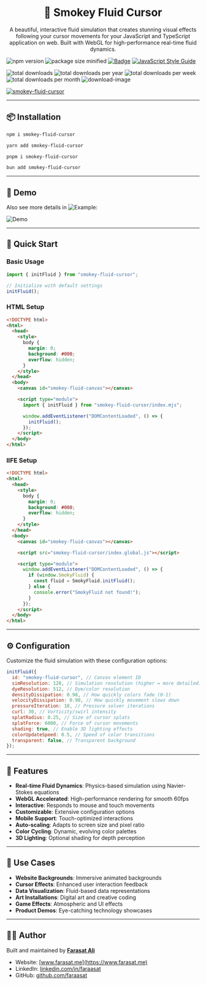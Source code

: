 <h1 align="center">🌊 Smokey Fluid Cursor</h1>

<p align="center">
A beautiful, interactive fluid simulation that creates stunning visual effects following your cursor movements for your JavaScript and TypeScript application on web. Built with WebGL for high-performance real-time fluid dynamics.
</p>

![npm version](https://img.shields.io/npm/v/smokey-fluid-cursor.svg)
![package size minified](https://img.shields.io/bundlephobia/min/smokey-fluid-cursor?style=plastic)
[![Badge](https://data.jsdelivr.com/v1/package/npm/smokey-fluid-cursor/badge)](https://www.jsdelivr.com/package/npm/smokey-fluid-cursor)
[![JavaScript Style Guide](https://img.shields.io/badge/code_style-standard-brightgreen.svg)](https://standardjs.com)

![total downloads](https://img.shields.io/npm/dt/smokey-fluid-cursor.svg)
![total downloads per year](https://img.shields.io/npm/dy/smokey-fluid-cursor.svg)
![total downloads per week](https://img.shields.io/npm/dw/smokey-fluid-cursor.svg)
![total downloads per month](https://img.shields.io/npm/dm/smokey-fluid-cursor.svg)
![download-image](https://img.shields.io/npm/dm/smokey-fluid-cursor.svg)

[![smokey-fluid-cursor](https://nodei.co/npm/smokey-fluid-cursor.png)](https://npmjs.org/package/smokey-fluid-cursor)

---

## 📦 Installation

```bash
npm i smokey-fluid-cursor

yarn add smokey-fluid-cursor

pnpm i smokey-fluid-cursor

bun add smokey-fluid-cursor
```

---

## 📸 Demo

Also see more details in ![Example](https://github.com/faraasat/smokey-fluid-cursor/tree/main/example):

![Demo](https://github.com/faraasat/smokey-fluid-cursor/blob/main/images/demo.gif)

---

## 🚀 Quick Start

### Basic Usage

```javascript
import { initFluid } from "smokey-fluid-cursor";

// Initialize with default settings
initFluid();
```

### HTML Setup

```html
<!DOCTYPE html>
<html>
  <head>
    <style>
      body {
        margin: 0;
        background: #000;
        overflow: hidden;
      }
    </style>
  </head>
  <body>
    <canvas id="smokey-fluid-canvas"></canvas>

    <script type="module">
      import { initFluid } from "smokey-fluid-cursor/index.mjs";

      window.addEventListener("DOMContentLoaded", () => {
        initFluid();
      });
    </script>
  </body>
</html>
```

### IIFE Setup

```html
<!DOCTYPE html>
<html>
  <head>
    <style>
      body {
        margin: 0;
        background: #000;
        overflow: hidden;
      }
    </style>
  </head>
  <body>
    <canvas id="smokey-fluid-canvas"></canvas>

    <script src="smokey-fluid-cursor/index.global.js"></script>

    <script type="module">
      window.addEventListener("DOMContentLoaded", () => {
        if (window.SmokyFluid) {
          const fluid = SmokyFluid.initFluid();
        } else {
          console.error("SmokyFluid not found!");
        }
      });
    </script>
  </body>
</html>
```

---

## ⚙️ Configuration

Customize the fluid simulation with these configuration options:

```javascript
initFluid({
  id: "smokey-fluid-cursor", // Canvas element ID
  simResolution: 128, // Simulation resolution (higher = more detailed)
  dyeResolution: 512, // Dye/color resolution
  densityDissipation: 0.98, // How quickly colors fade (0-1)
  velocityDissipation: 0.98, // How quickly movement slows down
  pressureIteration: 10, // Pressure solver iterations
  curl: 30, // Vorticity/swirl intensity
  splatRadius: 0.25, // Size of cursor splats
  splatForce: 6000, // Force of cursor movements
  shading: true, // Enable 3D lighting effects
  colorUpdateSpeed: 0.5, // Speed of color transitions
  transparent: false, // Transparent background
});
```

---

## 🌟 Features

- **Real-time Fluid Dynamics**: Physics-based simulation using Navier-Stokes equations
- **WebGL Accelerated**: High-performance rendering for smooth 60fps
- **Interactive**: Responds to mouse and touch movements
- **Customizable**: Extensive configuration options
- **Mobile Support**: Touch-optimized interactions
- **Auto-scaling**: Adapts to screen size and pixel ratio
- **Color Cycling**: Dynamic, evolving color palettes
- **3D Lighting**: Optional shading for depth perception

---

## 🎯 Use Cases

- **Website Backgrounds**: Immersive animated backgrounds
- **Cursor Effects**: Enhanced user interaction feedback
- **Data Visualization**: Fluid-based data representations
- **Art Installations**: Digital art and creative coding
- **Game Effects**: Atmospheric and UI effects
- **Product Demos**: Eye-catching technology showcases

---

## 🧑‍💻 Author

Built and maintained by [**Farasat Ali**](https://www.farasat.me)

- Website: [www.farasat.me](https://www.farasat.me)
- LinkedIn: [linkedin.com/in/faraasat](https://linkedin.com/in/faraasat)
- GitHub: [github.com/faraasat](https://github.com/faraasat)
